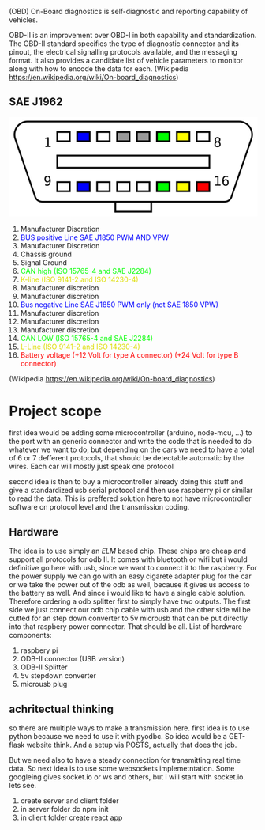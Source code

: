 (OBD) On-Board diagnostics is self-diagnostic and reporting capability of vehicles. 

OBD-II is an improvement over OBD-I in both capability and standardization. The OBD-II standard specifies the type of diagnostic connector and its pinout, the electrical signalling protocols available, and the messaging format. It also provides a candidate list of vehicle parameters to monitor along with how to encode the data for each. (Wikipedia https://en.wikipedia.org/wiki/On-board_diagnostics) 


## SAE J1962

![ODB-II connector pinout](images/OBD-II_connector_pinout.svg) 

1) Manufacturer Discretion
2) <span style="color:#0000ff">BUS positive Line SAE J1850 PWM AND VPW</span>
3) Manufacturer Discretion
4) Chassis ground
5) Signal Ground
6) <span style="color:#00ff00">CAN high (ISO 15765-4 and SAE J2284)</span>
7) <span style="color:#dddd00">K-line (ISO 9141-2 and ISO 14230-4)</span>
8) Manufacturer discretion
9) Manufacturer discretion
10) <span style="color:#0000ff">Bus negative Line SAE J1850 PWM only (not SAE 1850 VPW)</span>
11) Manufacturer discretion
12) Manufacturer discretion
13) Manufacturer discretion
14) <span style="color:#00ff00">CAN LOW (ISO 15765-4 and SAE J2284)</span>
15) <span style="color:#dddd00">L-Line (ISO 9141-2 and ISO 14230-4)</span>
16)  <span style="color:#ff0000">Battery voltage (+12 Volt for type A connector) (+24 Volt for type B connector)</span>

(Wikipedia https://en.wikipedia.org/wiki/On-board_diagnostics) 



# Project scope
first idea would be adding some microcontroller (arduino, node-mcu, ...) to the port with an generic connector and write the code that is needed to do whatever we want to do, but depending on the cars we need to have a total of 6 or 7 defferent protocols, that should be detectable automatic by the wires. Each car will mostly just speak one protocol

second idea is then to buy a microcontroller already doing this stuff and give a standardized usb serial protocol and then use raspberry pi or similar to read the data. This is preffered solution here to not have microcontroller software on protocol level and the transmission coding. 

## Hardware 

The idea is to use simply an *ELM* based chip. These chips are cheap and support all protocols for odb II. It comes with bluetooth or wifi but i would definitive go here with usb, since we want to connect it to the raspberry. For the power supply we can go with an easy cigarete adapter plug for the car or we take the power out of the odb as well, because it gives us access to the battery as well. And since i would like to have a single cable solution. Therefore ordering a odb splitter first to simply have two outputs. The first side we just connect our odb chip cable with usb and the other side wil be cutted for an step down converter to 5v microusb that can be put directly into that raspbery power connector. That should be all. List of hardware components:
1) raspbery pi
2) ODB-II connector (USB version)
3) ODB-II Splitter
4) 5v stepdown converter
5) microusb plug


## achritectual thinking 

so there are multiple ways to make a transmission here. first idea is to use python because we need to use it with pyodbc. So idea would be a GET-flask website think. And a setup via POSTS, actually that does the job.

But we need also to have a steady connection for transmitting real time data. So next idea is to use some websockets implemetntation. Some googleing gives socket.io or ws and others, but i will start with socket.io. lets see.

1) create server and client folder
2) in server folder do npm init 
3) in client folder create react app
